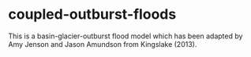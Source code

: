 # coupled-outburst-floods

This is a basin-glacier-outburst flood model which has been adapted by Amy Jenson and Jason Amundson from Kingslake (2013). 

